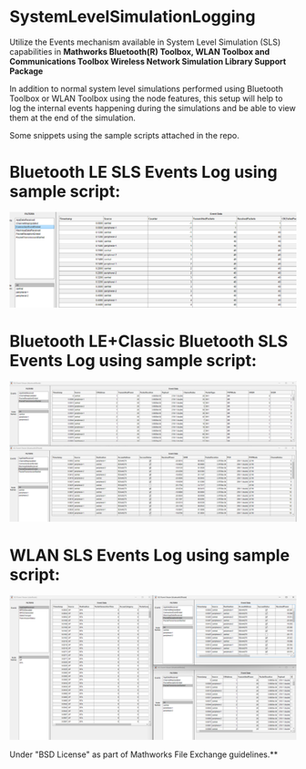 # SystemLevelSimulationLogging
Utilize the Events mechanism available in System Level Simulation (SLS) capabilities in **Mathworks Bluetooth(R) Toolbox, WLAN Toolbox and 
Communications Toolbox Wireless Network Simulation Library Support Package**

In addition to normal system level simulations performed using Bluetooth Toolbox or WLAN Toolbox using the node features, this setup will help to log the internal events happening during the simulations and be able to view them at the end of the simulation.

Some snippets using the sample scripts attached in the repo.
# Bluetooth LE SLS Events Log using sample script:
![Bluetooth LE SLS Events Log](EventsLog_1.png?raw=true "Bluetooth LE SLS Events Log")

# Bluetooth LE+Classic Bluetooth SLS Events Log using sample script:
![Bluetooth LE & Bluetooth Classic SLS Events Log](EventsLog_2.png?raw=true "Bluetooth LE & Bluetooth Classic SLS Events Log")

# WLAN SLS Events Log using sample script:
![SLS Events Log](EventsLog_3.png?raw=true "SLS Events Log")

Under "BSD License" as part of Mathworks File Exchange guidelines.**
